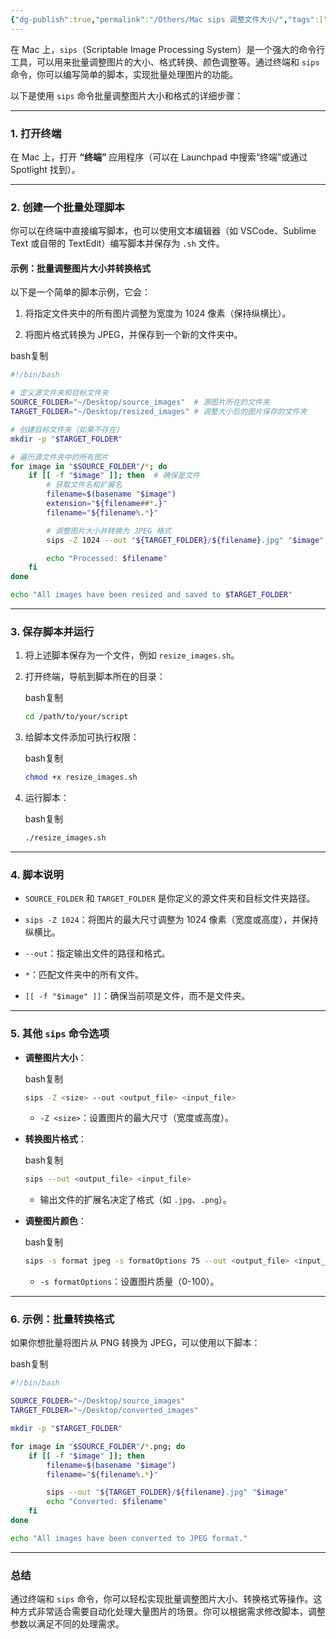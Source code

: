 ```yaml
---
{"dg-publish":true,"permalink":"/Others/Mac sips 调整文件大小/","tags":["garden"],"created":"2025-02-17T22:37:20.743+08:00","updated":"2025-03-02T01:20:09.000+08:00"}
---
```



在 Mac 上，`sips`（Scriptable Image Processing System）是一个强大的命令行工具，可以用来批量调整图片的大小、格式转换、颜色调整等。通过终端和 `sips` 命令，你可以编写简单的脚本，实现批量处理图片的功能。

以下是使用 `sips` 命令批量调整图片大小和格式的详细步骤：

---

### 1. 打开终端

在 Mac 上，打开 **“终端”** 应用程序（可以在 Launchpad 中搜索“终端”或通过 Spotlight 找到）。

---

### 2. 创建一个批量处理脚本

你可以在终端中直接编写脚本，也可以使用文本编辑器（如 VSCode、Sublime Text 或自带的 TextEdit）编写脚本并保存为 `.sh` 文件。

#### 示例：批量调整图片大小并转换格式

以下是一个简单的脚本示例，它会：

1. 将指定文件夹中的所有图片调整为宽度为 1024 像素（保持纵横比）。
    
2. 将图片格式转换为 JPEG，并保存到一个新的文件夹中。
    

bash复制

```bash
#!/bin/bash

# 定义源文件夹和目标文件夹
SOURCE_FOLDER="~/Desktop/source_images"  # 源图片所在的文件夹
TARGET_FOLDER="~/Desktop/resized_images" # 调整大小后的图片保存的文件夹

# 创建目标文件夹（如果不存在）
mkdir -p "$TARGET_FOLDER"

# 遍历源文件夹中的所有图片
for image in "$SOURCE_FOLDER"/*; do
    if [[ -f "$image" ]]; then  # 确保是文件
        # 获取文件名和扩展名
        filename=$(basename "$image")
        extension="${filename##*.}"
        filename="${filename%.*}"

        # 调整图片大小并转换为 JPEG 格式
        sips -Z 1024 --out "${TARGET_FOLDER}/${filename}.jpg" "$image"

        echo "Processed: $filename"
    fi
done

echo "All images have been resized and saved to $TARGET_FOLDER"
```

---

### 3. 保存脚本并运行

1. 将上述脚本保存为一个文件，例如 `resize_images.sh`。
    
2. 打开终端，导航到脚本所在的目录：
    
    bash复制
    
    ```bash
    cd /path/to/your/script
    ```
    
3. 给脚本文件添加可执行权限：
    
    bash复制
    
    ```bash
    chmod +x resize_images.sh
    ```
    
4. 运行脚本：
    
    bash复制
    
    ```bash
    ./resize_images.sh
    ```
    

---

### 4. 脚本说明

- `SOURCE_FOLDER` 和 `TARGET_FOLDER` 是你定义的源文件夹和目标文件夹路径。
    
- `sips -Z 1024`：将图片的最大尺寸调整为 1024 像素（宽度或高度），并保持纵横比。
    
- `--out`：指定输出文件的路径和格式。
    
- `*`：匹配文件夹中的所有文件。
    
- `[[ -f "$image" ]]`：确保当前项是文件，而不是文件夹。
    

---

### 5. 其他 `sips` 命令选项

- **调整图片大小**：
    
    bash复制
    
    ```bash
    sips -Z <size> --out <output_file> <input_file>
    ```
    
    - `-Z <size>`：设置图片的最大尺寸（宽度或高度）。
        
- **转换图片格式**：
    
    bash复制
    
    ```bash
    sips --out <output_file> <input_file>
    ```
    
    - 输出文件的扩展名决定了格式（如 `.jpg`、`.png`）。
        
- **调整图片颜色**：
    
    bash复制
    
    ```bash
    sips -s format jpeg -s formatOptions 75 --out <output_file> <input_file>
    ```
    
    - `-s formatOptions`：设置图片质量（0-100）。
        

---

### 6. 示例：批量转换格式

如果你想批量将图片从 PNG 转换为 JPEG，可以使用以下脚本：

bash复制

```bash
#!/bin/bash

SOURCE_FOLDER="~/Desktop/source_images"
TARGET_FOLDER="~/Desktop/converted_images"

mkdir -p "$TARGET_FOLDER"

for image in "$SOURCE_FOLDER"/*.png; do
    if [[ -f "$image" ]]; then
        filename=$(basename "$image")
        filename="${filename%.*}"

        sips --out "${TARGET_FOLDER}/${filename}.jpg" "$image"
        echo "Converted: $filename"
    fi
done

echo "All images have been converted to JPEG format."
```

---

### 总结

通过终端和 `sips` 命令，你可以轻松实现批量调整图片大小、转换格式等操作。这种方式非常适合需要自动化处理大量图片的场景。你可以根据需求修改脚本，调整参数以满足不同的处理需求。